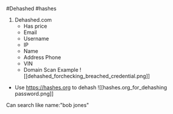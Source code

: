 
#Dehashed
#hashes


1. Dehashed.com
	- Has price
	 - Email
	 - Username
	 - IP
	 - Name
	 - Address Phone
	 - VIN
	 - Domain Scan
Example
![[dehashed_forchecking_breached_credential.png]]

- Use https://hashes.org to dehash
![[hashes.org_for_dehashing password.png]]

Can search like name:"bob jones"